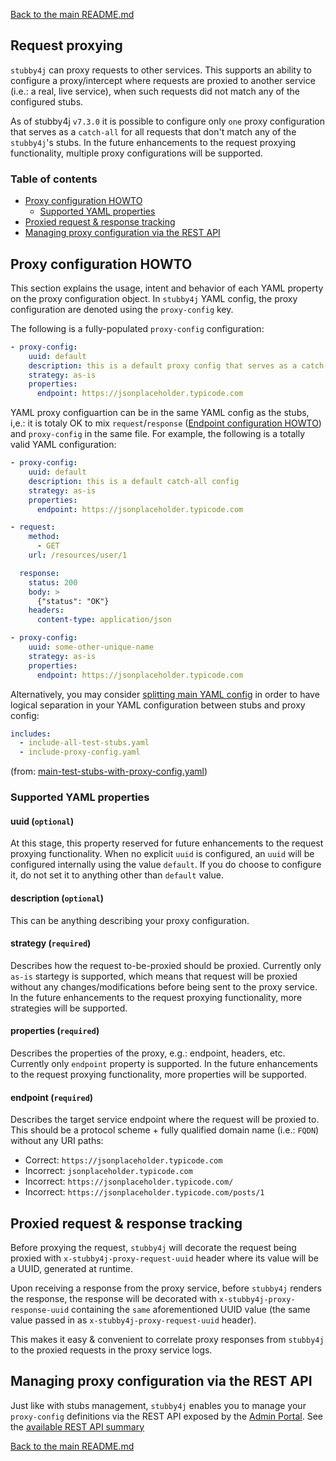 [Back to the main README.md](../README.md)

## Request proxying

`stubby4j` can proxy requests to other services. This supports an ability to configure a proxy/intercept where requests are proxied to another service (i.e.: a real, live service), when such requests did not match any of the configured stubs.

As of stubby4j `v7.3.0` it is possible to configure only `one` proxy configuration that serves as a `catch-all` for all requests that don't match any of the `stubby4j`'s stubs. In the future enhancements to the request proxying functionality, multiple proxy configurations will be supported.

### Table of contents

* [Proxy configuration HOWTO](#proxy-configuration-howto)
   * [Supported YAML properties](#supported-yaml-properties)
* [Proxied request & response tracking](#proxied-request--response-tracking)
* [Managing proxy configuration via the REST API](#managing-proxy-configuration-via-the-rest-api)


## Proxy configuration HOWTO

This section explains the usage, intent and behavior of each YAML property on the proxy configuration object. In `stubby4j` YAML config, the proxy configuration are denoted using the `proxy-config` key.

The following is a fully-populated `proxy-config` configuration:

```yaml
- proxy-config:
    uuid: default
    description: this is a default proxy config that serves as a catch-all for non-matched requests
    strategy: as-is
    properties:
      endpoint: https://jsonplaceholder.typicode.com
```

YAML proxy configuartion can be in the same YAML config as the stubs, i,e.: it is totaly OK to mix `request`/`response` ([Endpoint configuration HOWTO](../README.md#endpoint-configuration-howto)) and `proxy-config` in the same file. For example, the following is a totally valid YAML configuration:
```yaml
- proxy-config:
    uuid: default
    description: this is a default catch-all config
    strategy: as-is
    properties:
      endpoint: https://jsonplaceholder.typicode.com

- request:
    method:
      - GET
    url: /resources/user/1

  response:
    status: 200
    body: >
      {"status": "OK"}
    headers:
      content-type: application/json

- proxy-config:
    uuid: some-other-unique-name
    strategy: as-is
    properties:
      endpoint: https://jsonplaceholder.typicode.com
```

Alternatively, you may consider [splitting main YAML config](../README.md#splitting-main-yaml-config) in order to have logical separation in your YAML configuration between stubs and proxy config:

```yaml
includes:
  - include-all-test-stubs.yaml
  - include-proxy-config.yaml
```
(from: [main-test-stubs-with-proxy-config.yaml](../src/functional-test/resources/yaml/main-test-stubs-with-proxy-config.yaml))


### Supported YAML properties

#### uuid (`optional`)

At this stage, this property reserved for future enhancements to the request proxying functionality. When no explicit `uuid` is configured, an `uuid` will be configured internally using the value `default`. If you do choose to configure it, do not set it to anything other than `default` value.

#### description (`optional`)

This can be anything describing your proxy configuration. 

#### strategy (`required`)

Describes how the request to-be-proxied should be proxied. Currently only `as-is` startegy is supported, which means that request will be proxied without any changes/modifications before being sent to the proxy service. In the future enhancements to the request proxying functionality, more strategies will be supported.

#### properties (`required`)

Describes the properties of the proxy, e.g.: endpoint, headers, etc. Currently only `endpoint` property is supported. In the future enhancements to the request proxying functionality, more properties will be supported.

#### endpoint (`required`)

Describes the target service endpoint where the request will be proxied to. This should be a protocol scheme + fully qualified domain name (i.e.: `FQDN`) without any URI paths:
* Correct: `https://jsonplaceholder.typicode.com`
* Incorrect: `jsonplaceholder.typicode.com`
* Incorrect: `https://jsonplaceholder.typicode.com/`
* Incorrect: `https://jsonplaceholder.typicode.com/posts/1`

## Proxied request & response tracking

Before proxying the request, `stubby4j` will decorate the request being proxied with `x-stubby4j-proxy-request-uuid` header where its value will be a UUID, generated at runtime.

Upon receiving a response from the proxy service, before `stubby4j` renders the response, the response will be decorated with `x-stubby4j-proxy-response-uuid` containing the `same` aforementioned UUID value (the same value passed in as `x-stubby4j-proxy-request-uuid` header).

This makes it easy & convenient to correlate proxy responses from `stubby4j` to the proxied requests in the proxy service logs. 

## Managing proxy configuration via the REST API

Just like with stubs management, `stubby4j` enables you to manage your `proxy-config` definitions via the REST API exposed by the [Admin Portal](ADMIN_PORTAL.md). See the [available REST API summary](ADMIN_PORTAL.md#available-rest-api-summary)



[Back to the main README.md](../README.md)
